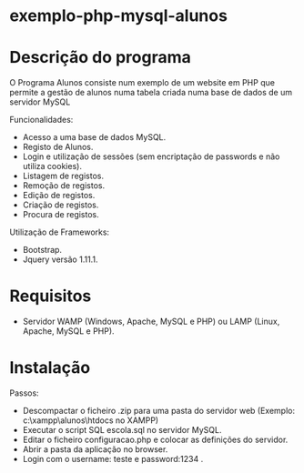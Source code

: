 exemplo-php-mysql-alunos
========================

Descrição do programa
========================
O Programa Alunos consiste num exemplo de um website em PHP que permite a gestão
 de alunos numa tabela criada numa base de dados de um servidor MySQL

Funcionalidades:
- Acesso a uma base de dados MySQL.
- Registo de Alunos.
- Login e utilização de sessões (sem encriptação de passwords e não utiliza cookies).
- Listagem de registos.
- Remoção de registos.
- Edição de registos.
- Criação de registos.
- Procura de registos.
 
Utilização de Frameworks:
- Bootstrap.
- Jquery versão 1.11.1.


Requisitos
==========================
- Servidor WAMP (Windows, Apache, MySQL e PHP) ou LAMP (Linux, Apache, MySQL e PHP).


Instalação
===========================
Passos:
- Descompactar o ficheiro .zip para uma pasta do servidor web (Exemplo: c:\xampp\alunos\htdocs no XAMPP)
- Executar o script SQL escola.sql no servidor MySQL.
- Editar o ficheiro configuracao.php e colocar as definições do servidor.
- Abrir a pasta da aplicação no browser.
- Login com o username: teste e password:1234 .
 